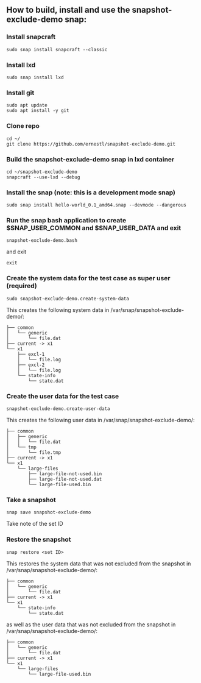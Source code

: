 ## How to build, install and use the snapshot-exclude-demo snap:

### Install snapcraft
```
sudo snap install snapcraft --classic
```
### Install lxd
```
sudo snap install lxd
```
### Install git
```
sudo apt update
sudo apt install -y git
```
### Clone repo
```
cd ~/
git clone https://github.com/ernestl/snapshot-exclude-demo.git
```
### Build the snapshot-exclude-demo snap in lxd container
```
cd ~/snapshot-exclude-demo
snapcraft --use-lxd --debug
```
### Install the snap (note: this is a development mode snap)
```
sudo snap install hello-world_0.1_amd64.snap --devmode --dangerous 
```
### Run the snap bash application to create $SNAP_USER_COMMON and $SNAP_USER_DATA and exit
```
snapshot-exclude-demo.bash
```
and exit
```
exit
```

### Create the system data for the test case as super user (required)
```
sudo snapshot-exclude-demo.create-system-data
```
This creates the following system data in /var/snap/snapshot-exclude-demo/:
```
├── common
│   └── generic
│       └── file.dat
├── current -> x1
└── x1
    ├── excl-1
    │   └── file.log
    ├── excl-2
    │   └── file.log
    └── state-info
        └── state.dat
```
### Create the user data for the test case
```
snapshot-exclude-demo.create-user-data
```
This creates the following user data in /var/snap/snapshot-exclude-demo/:
```
├── common
│   ├── generic
│   │   └── file.dat
│   └── tmp
│       └── file.tmp
├── current -> x1
└── x1
    └── large-files
        ├── large-file-not-used.bin
        ├── large-file-not-used.dat
        └── large-file-used.bin
```
### Take a snapshot
```
snap save snapshot-exclude-demo
```
Take note of the set ID

### Restore the snapshot
```
snap restore <set ID>
```
This restores the system data that was not excluded from the snapshot in /var/snap/snapshot-exclude-demo/:
```
├── common
│   └── generic
│       └── file.dat
├── current -> x1
└── x1
    └── state-info
        └── state.dat
```
as well as the user data that was not excluded from the snapshot in /var/snap/snapshot-exclude-demo/:
```
├── common
│   └── generic
│       └── file.dat
├── current -> x1
└── x1
    └── large-files
        └── large-file-used.bin
```
